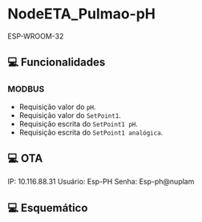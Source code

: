 # NodeETA_Pulmao-pH
ESP-WROOM-32

## 💻 Funcionalidades
### MODBUS
* Requisição valor do `pH`.
* Requisição valor do `SetPoint1`.
* Requisição escrita do `SetPoint1 pH`.
* Requisição escrita do `SetPoint1 analógica`.


## 💻 OTA
IP: 10.116.88.31
Usuário: Esp-PH
Senha: Esp-ph@nuplam


## 💻 Esquemático




